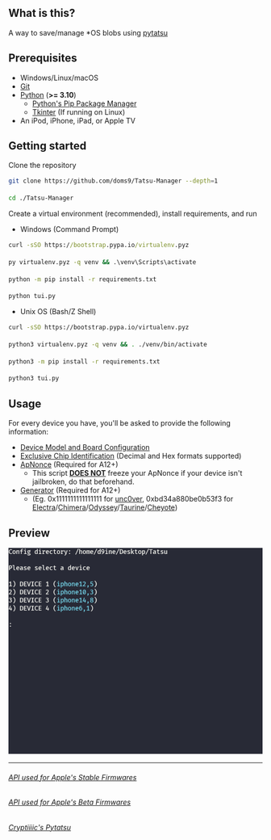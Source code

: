 ## What is this?

A way to save/manage \*OS blobs using [pytatsu](https://github.com/Cryptiiiic/Tatsu)

## Prerequisites

- Windows/Linux/macOS
- [Git](https://git-scm.com/downloads)
- [Python](https://www.python.org/downloads/) (**>= 3.10**)
  - [Python's Pip Package Manager](https://pip.pypa.io/en/stable/installation/)
  - [Tkinter](https://tkdocs.com/tutorial/install.html#installlinux) (If running on Linux)
- An iPod, iPhone, iPad, or Apple TV

## Getting started

Clone the repository

```sh
git clone https://github.com/doms9/Tatsu-Manager --depth=1

cd ./Tatsu-Manager
```

Create a virtual environment (recommended), install requirements, and run

- Windows (Command Prompt)

```cmd
curl -sSO https://bootstrap.pypa.io/virtualenv.pyz

py virtualenv.pyz -q venv && .\venv\Scripts\activate

python -m pip install -r requirements.txt

python tui.py
```

- Unix OS (Bash/Z Shell)

```sh
curl -sSO https://bootstrap.pypa.io/virtualenv.pyz

python3 virtualenv.pyz -q venv && . ./venv/bin/activate

python3 -m pip install -r requirements.txt

python3 tui.py
```

## Usage

For every device you have, you'll be asked to provide the following information:

- [Device Model and Board Configuration](./apple_devices.md)
- [Exclusive Chip Identification](https://www.theiphonewiki.com/wiki/ECID#Getting_the_ECID) (Decimal and Hex formats supported)
- [ApNonce](https://gist.github.com/m1stadev/5464ea557c2b999cb9324639c777cd09#getting-a-generator-apnonce-pair-jailbroken) (Required for A12+)
  - This script **<ins>DOES NOT</ins>** freeze your ApNonce if your device isn't jailbroken, do that beforehand.
- [Generator](https://www.idownloadblog.com/2021/03/08/futurerestore-guide-1-generator/) (Required for A12+)
  - (Eg. 0x1111111111111111 for [unc0ver](https://unc0ver.dev/), 0xbd34a880be0b53f3 for [Electra](https://coolstar.org/electra/)/[Chimera](https://chimera.coolstar.org/)/[Odyssey](https://theodyssey.dev/)/[Taurine](https://taurine.app/)/[Cheyote](https://www.cheyote.io/))

## Preview

![](./preview.gif)

---

###### [API used for Apple's Stable Firmwares](https://ipswdownloads.docs.apiary.io/#)

###### [API used for Apple's Beta Firmwares](https://github.com/m1stadev/ios-beta-api)

###### [Cryptiiiic's Pytatsu](https://github.com/Cryptiiiic/Tatsu)

